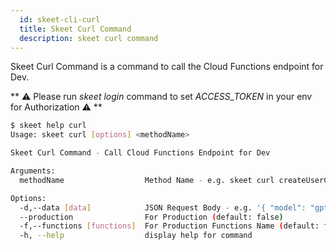```yaml
---
  id: skeet-cli-curl
  title: Skeet Curl Command
  description: skeet curl command
---
```


Skeet Curl Command is a command to call the Cloud Functions endpoint for Dev.

** ⚠️ Please run _skeet login_ command to set _ACCESS_TOKEN_ in your env for Authorization ⚠️ **

```bash
$ skeet help curl
Usage: skeet curl [options] <methodName>

Skeet Curl Command - Call Cloud Functions Endpoint for Dev

Arguments:
  methodName                  Method Name - e.g. skeet curl createUserChatRoom

Options:
  -d,--data [data]            JSON Request Body - e.g. '{ "model": "gpt4", "maxTokens": 420 }'
  --production                For Production (default: false)
  -f,--functions [functions]  For Production Functions Name (default: false)
  -h, --help                  display help for command
```
